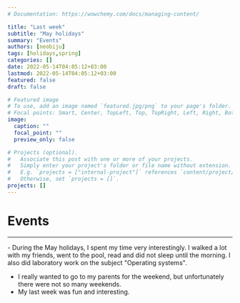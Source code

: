 ```yaml
---
# Documentation: https://wowchemy.com/docs/managing-content/

title: "Last week"
subtitle: "May holidays"
summary: "Events"
authors: [neobiju]
tags: [holidays,spring]
categories: []
date: 2022-05-14T04:05:12+03:00
lastmod: 2022-05-14T04:05:12+03:00
featured: false
draft: false

# Featured image
# To use, add an image named `featured.jpg/png` to your page's folder.
# Focal points: Smart, Center, TopLeft, Top, TopRight, Left, Right, BottomLeft, Bottom, BottomRight.
image:
  caption: ""
  focal_point: ""
  preview_only: false

# Projects (optional).
#   Associate this post with one or more of your projects.
#   Simply enter your project's folder or file name without extension.
#   E.g. `projects = ["internal-project"]` references `content/project/deep-learning/index.md`.
#   Otherwise, set `projects = []`.
projects: []
---
```


# Events
<hr>
-  During the May holidays, I spent my time very interestingly. I walked a lot with my friends, went to the pool, read and did not sleep until the morning. I also did laboratory work on the subject "Operating systems". 

- I really wanted to go to my parents for the weekend, but unfortunately there were not so many weekends. 
- My last week was fun and interesting.